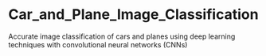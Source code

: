 # Car_and_Plane_Image_Classification
Accurate image classification of cars and planes using deep learning techniques with convolutional neural networks (CNNs)
